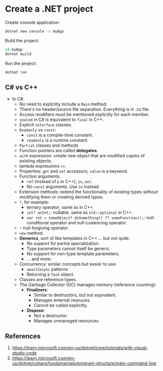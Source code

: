 # Create a .NET project

Create console application:
```bash
dotnet new console -o myApp
```

Build the project:
```bash
cd myApp
dotnet build
```

Run the project:
```bash
dotnet run
```

## C# vs C++

* In C#:
    * No need to explicitly include a `Main` method.
    * There's no header/source file separation. Everything is in .cs file.
    * Access modifiers must be mentioned explicitly for each member.
    * `sealed` in C# is equivalent to `final` in C++.
    * Explicit `interface` classes.
    * `Readonly` vs `const`:
        * `const` is a compile-time constant.
        * `readonly` is a runtime constant.
    * `Partial` classes and methods
    * Function pointers are called **delegates**.
    * `with` expression: create new object that are modified copies of existing objects.
    * lambda expressions `=>`.
    * Properties: `get` and `set` accessors, `value` is a keyword.
    * Function arguments:
        * `ref` (instead of `&` in C++), `in`, `out`.
        * No `const` arguments. Use `in` instead.
    * Extension methods: extend the functionality of existing types without modifying them or creating derived types.
    * `?`, for example:
        * ternary operator, same as in C++.
        * `int? anInt;`: nullable, same as `std::optional` in C++.
        * `var ret = someObject?.doSomething() ?? someFunction();`: null-conditional operator and null-coalescing operator. 
    * `!` null-forgiving operator.
    * `new` method.
    * **Generics**, sort of like templates in C++ ... but not quite:
        * No support for partial specialization.
        * Type parameters cannot itself be generic.
        * No support for non-type template parameters.
        * ... and more.
    * Concurrency: similar concepts but easier to use:
        * `await`/`async` patterns
        * Returning a `Task` object.
    * Classes are reference types.
    * The Garbage Collector (GC) manages memory (reference counting):
        * **Finalizers**: 
            * Similar to destructors, but not equivalent. 
            * Manages external resouces.
            * Cannot be called explicitly.
        * **Dispose**:
            * Not a destructor.
            * Manages unmanaged resources.


## References

1. https://learn.microsoft.com/en-us/dotnet/core/tutorials/with-visual-studio-code
2. https://learn.microsoft.com/en-us/dotnet/csharp/fundamentals/program-structure/main-command-line
